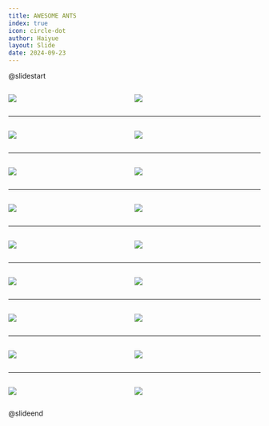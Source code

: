 ```yaml
---
title: AWESOME ANTS
index: true
icon: circle-dot
author: Haiyue
layout: Slide
date: 2024-09-23
---
```

 
@slidestart

<div style="display:flex">
<div style="flex:1">

![](/reading/english/Level-N/AWESOME%20ANTS/001.webp)
</div>
<div style="flex:1">

![](/reading/english/Level-N/AWESOME%20ANTS/002.webp)
</div>
</div>

---

<div style="display:flex">
<div style="flex:1">

![](/reading/english/Level-N/AWESOME%20ANTS/003.webp)
</div>
<div style="flex:1">

![](/reading/english/Level-N/AWESOME%20ANTS/004.webp)
</div>
</div>

---

<div style="display:flex">
<div style="flex:1">

![](/reading/english/Level-N/AWESOME%20ANTS/005.webp)
</div>
<div style="flex:1">

![](/reading/english/Level-N/AWESOME%20ANTS/006.webp)
</div>
</div>

---

<div style="display:flex">
<div style="flex:1">

![](/reading/english/Level-N/AWESOME%20ANTS/007.webp)
</div>
<div style="flex:1">

![](/reading/english/Level-N/AWESOME%20ANTS/008.webp)
</div>
</div>

---

<div style="display:flex">
<div style="flex:1">

![](/reading/english/Level-N/AWESOME%20ANTS/009.webp)
</div>
<div style="flex:1">

![](/reading/english/Level-N/AWESOME%20ANTS/010.webp)
</div>
</div>

---

<div style="display:flex">
<div style="flex:1">

![](/reading/english/Level-N/AWESOME%20ANTS/011.webp)
</div>
<div style="flex:1">

![](/reading/english/Level-N/AWESOME%20ANTS/012.webp)
</div>
</div>

---

<div style="display:flex">
<div style="flex:1">

![](/reading/english/Level-N/AWESOME%20ANTS/013.webp)
</div>
<div style="flex:1">

![](/reading/english/Level-N/AWESOME%20ANTS/014.webp)
</div>
</div>

---

<div style="display:flex">
<div style="flex:1">

![](/reading/english/Level-N/AWESOME%20ANTS/015.webp)
</div>
<div style="flex:1">

![](/reading/english/Level-N/AWESOME%20ANTS/016.webp)
</div>
</div>

---

<div style="display:flex">
<div style="flex:1">

![](/reading/english/Level-N/AWESOME%20ANTS/017.webp)
</div>
<div style="flex:1">

![](/reading/english/Level-N/AWESOME%20ANTS/018.webp)
</div>
</div>

@slideend